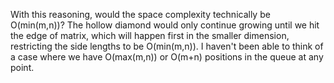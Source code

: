 With this reasoning, would the space complexity technically be O(min(m,n))?
The hollow diamond would only continue growing until we hit the edge of matrix, which will happen first in the smaller dimension, restricting the side lengths to be O(min(m,n)).
I haven't been able to think of a case where we have O(max(m,n)) or O(m+n) positions in the queue at any point.